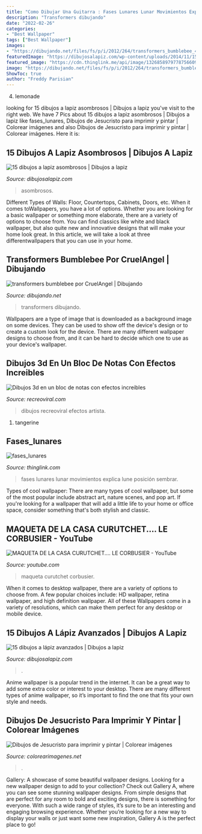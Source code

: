 ```yaml
---
title: "Como Dibujar Una Guitarra : Fases Lunares Lunar Movimientos Explica Lune Posición Sembrar"
description: "Transformers dibujando"
date: "2022-02-26"
categories:
- "Best Wallpaper"
tags: ["Best Wallpaper"]
images:
- "https://dibujando.net/files/fs/p/i/2012/264/transformers_bumblebee_41357.jpg"
featuredImage: "https://dibujosalapiz.com/wp-content/uploads/2014/11/15-dibujos-a-lápiz-avanzados-13-209x300.jpg"
featured_image: "https://cdn.thinglink.me/api/image/1326858979778756609/1024/10/scaletowidth/0/0/1/1/false/true?wait=true"
image: "https://dibujando.net/files/fs/p/i/2012/264/transformers_bumblebee_41357.jpg"
ShowToc: true
author: "Freddy Parisian"
---
```



4. lemonade 

	

		
looking for 15 dibujos a lapiz asombrosos | Dibujos a lapiz you've visit to the right web. We have 7 Pics about 15 dibujos a lapiz asombrosos | Dibujos a lapiz like fases_lunares, Dibujos de Jesucristo para imprimir y pintar | Colorear imágenes and also Dibujos de Jesucristo para imprimir y pintar | Colorear imágenes. Here it is:
		
    
## 15 Dibujos A Lapiz Asombrosos | Dibujos A Lapiz

<img loading=lazy src="https://dibujosalapiz.com/wp-content/uploads/2015/02/15-dibujos-a-lapiz-asombrosos-5.jpg" onerror="this.onerror=null;this.src='https://tse1.mm.bing.net/th?id=OIP.oG4VdjkCrweeuE9Oy4F4iwHaHl&amp;pid=15.1';" alt="15 dibujos a lapiz asombrosos | Dibujos a lapiz">

_Source: dibujosalapiz.com_

>asombrosos. 

	

Different Types of Walls: Floor, Countertops, Cabinets, Doors, etc.
When it comes toWallpapers, you have a lot of options. Whether you are looking for a basic wallpaper or something more elaborate, there are a variety of options to choose from. You can find classics like white and black wallpaper, but also quite new and innovative designs that will make your home look great. In this article, we will take a look at three differentwallpapers that you can use in your home.

    
## Transformers Bumblebee Por CruelAngel | Dibujando

<img loading=lazy src="https://dibujando.net/files/fs/p/i/2012/264/transformers_bumblebee_41357.jpg" onerror="this.onerror=null;this.src='https://tse4.mm.bing.net/th?id=OIP.qC-Vfy0jc8GclSly4pdd0wHaJ4&amp;pid=15.1';" alt="transformers bumblebee por CruelAngel | Dibujando">

_Source: dibujando.net_

>transformers dibujando. 

	

Wallpapers are a type of image that is downloaded as a background image on some devices. They can be used to show off the device's design or to create a custom look for the device. There are many different wallpaper designs to choose from, and it can be hard to decide which one to use as your device's wallpaper.

    
## Dibujos 3d En Un Bloc De Notas Con Efectos Increibles

<img loading=lazy src="http://www.recreoviral.com/wp-content/uploads/2015/01/Desenhos-3D-illustrations-15.jpg" onerror="this.onerror=null;this.src='https://tse3.mm.bing.net/th?id=OIP.rngxlQ1GNRXOH-vyMlyGqQHaNK&amp;pid=15.1';" alt="Dibujos 3d en un bloc de notas con efectos increibles">

_Source: recreoviral.com_

>dibujos recreoviral efectos artista. 

	

1. tangerine 

    
## Fases_lunares

<img loading=lazy src="https://cdn.thinglink.me/api/image/1326858979778756609/1024/10/scaletowidth/0/0/1/1/false/true?wait=true" onerror="this.onerror=null;this.src='https://tse3.mm.bing.net/th?id=OIP.W4Qy8Khtocxq3ACtzb3txwHaHH&amp;pid=15.1';" alt="fases_lunares">

_Source: thinglink.com_

>fases lunares lunar movimientos explica lune posición sembrar. 

	

Types of cool wallpaper:
There are many types of cool wallpaper, but some of the most popular include abstract art, nature scenes, and pop art. If you're looking for a wallpaper that will add a little life to your home or office space, consider something that's both stylish and classic.

    
## MAQUETA DE LA CASA CURUTCHET.... LE CORBUSIER - YouTube

<img loading=lazy src="http://i.ytimg.com/vi/45BXA4CEi9w/maxresdefault.jpg" onerror="this.onerror=null;this.src='https://tse4.mm.bing.net/th?id=OIP.j43WY8mMI1-vvFIBHmcdUQHaEK&amp;pid=15.1';" alt="MAQUETA DE LA CASA CURUTCHET.... LE CORBUSIER - YouTube">

_Source: youtube.com_

>maqueta curutchet corbusier. 

	

When it comes to desktop wallpaper, there are a variety of options to choose from. A few popular choices include: HD wallpaper, retina wallpaper, and high definition wallpaper. All of these Wallpapers come in a variety of resolutions, which can make them perfect for any desktop or mobile device. 

    
## 15 Dibujos A Lápiz Avanzados | Dibujos A Lapiz

<img loading=lazy src="https://dibujosalapiz.com/wp-content/uploads/2014/11/15-dibujos-a-lápiz-avanzados-13-209x300.jpg" onerror="this.onerror=null;this.src='https://tse3.mm.bing.net/th?id=OIP.Ac_uI_j1pT0a6cSR1dlxRAAAAA&amp;pid=15.1';" alt="15 dibujos a lápiz avanzados | Dibujos a lapiz">

_Source: dibujosalapiz.com_

>. 

	

Anime wallpaper is a popular trend in the internet. It can be a great way to add some extra color or interest to your desktop. There are many different types of anime wallpaper, so it’s important to find the one that fits your own style and needs.

    
## Dibujos De Jesucristo Para Imprimir Y Pintar | Colorear Imágenes

<img loading=lazy src="https://colorearimagenes.net/wp-content/uploads/2015/03/9.gif" onerror="this.onerror=null;this.src='https://tse3.mm.bing.net/th?id=OIP.TGSe3V1VR85XeXc3VhdowwAAAA&amp;pid=15.1';" alt="Dibujos de Jesucristo para imprimir y pintar | Colorear imágenes">

_Source: colorearimagenes.net_

>. 

	

Gallery: A showcase of some beautiful wallpaper designs.
Looking for a new wallpaper design to add to your collection? Check out Gallery A, where you can see some stunning wallpaper designs. From simple designs that are perfect for any room to bold and exciting designs, there is something for everyone. With such a wide range of styles, it’s sure to be an interesting and engaging browsing experience. Whether you’re looking for a new way to display your walls or just want some new inspiration, Gallery A is the perfect place to go!





	
	
